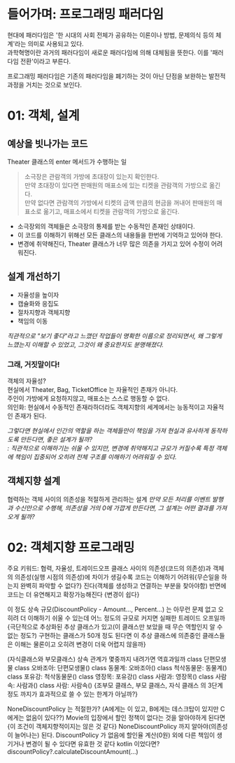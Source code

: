 # 들어가며: 프로그래밍 패러다임

현대에 패러다임은 '한 시대의 사회 전체가 공유하는 이론이나 방법, 문제의식 등의 체계'라는 의미로 사용되고 있다.\
과학혁명이란 과거의 패러다임이 새로운 패러다임에 의해 대체됨을 뜻한다. 이를 '패러다임 전환'이라고 부른다.

프로그래밍 패러다임은 기존의 패러다임을 폐기하는 것이 아닌 단점을 보완하는 발전적 과정을 거치는 것으로 보인다.


# 01: 객체, 설계

## 예상을 빗나가는 코드

Theater 클래스의 enter 메서드가 수행하는 일
> 소극장은 관람객의 가방에 초대장이 있는지 확인한다.\
> 만약 초대장이 있다면 판매원의 매표소에 있는 티켓을 관람객의 가방으로 옮긴다.\
> 만약 없다면 관람객의 가방에서 티켓의 금액 만큼의 현금을 꺼내어 판매원의 매표소로 옮기고, 매표소에서 티켓을 관람객의 가방으로 옮긴다.

- 소극장외의 객체들은 소극장의 통제를 받는 수동적인 존재인 상태이다.
- 이 코드를 이해하기 위해선 모든 클래스의 내용들을 한번에 기억하고 있어야 한다.
- 변경에 취약해진다, Theater 클래스가 너무 많은 의존을 가지고 있어 수정이 어려워진다.

## 설계 개선하기

- 자율성을 높이자
- 캡슐화와 응집도
- 절차지향과 객체지향
- 책임의 이동

_직관적으로 "보기 좋다"라고 느꼈던 작업들이 명확한 이름으로 정리되면서, 왜 그렇게 느꼈는지 이해할 수 있었고, 그것이 왜 중요한지도 분명해졌다._

### 그래, 거짓말이다!
객체의 자율성?\
현실에서 Theater, Bag, TicketOffice 는 자율적인 존재가 아니다.\
주인이 가방에게 요청하지않고, 매표소는 스스로 행동할 수 없다.\
의인화: 현실에서 수동적인 존재라하더라도 객체지향의 세계에서는 능동적이고 자율적인 존재가 된다.

_그렇다면 현실에서 인간의 역할을 하는 객체들만이 책임을 가져 현실과 유사하게 동작하도록 만든다면, 좋은 설계가 될까?\
: 직관적으로 이해하기는 쉬울 수 있지만, 변경에 취약해지고 규모가 커질수록 특정 객체에 책임이 집중되어 오히려 전체 구조를 이해하기 어려워질 수 있다._

## 객체지향 설계
협력하는 객체 사이의 의존성을 적절하게 관리하는 설계
_만약 모든 처리를 이벤트 발행과 수신만으로 수행해, 의존성을 거의 0에 가깝게 만든다면, 그 설계는 어떤 결과를 가져오게 될까?_


# 02: 객체지향 프로그래밍

주요 키워드: 협력, 자율성, 트레이드오프 
클래스 사이의 의존성(코드의 의존성)과 객체의 의존성(실행 시점의 의존성)에 차이가 생길수록 코드는 이해하기 어려워{무슨일을 하는지 완벽히 파악할 수 없다?} 진다(객체를 생성하고 연결하는 부분을 찾아야함)
반면에 코드는 더 유연해지고 확장가능해진다 {변경이 쉽다}

이 정도 상속 규모(DiscountPolicy - Amount..., Percent...) 는 아무런 문제 없고 오히려 더 이해하기 쉬울 수 있는데
어느 정도의 규모로 커지면 실패한 트레이드 오프일까
{극단적으로 추상화된 추상 클래스가 있고(이 클래스만 보았을 때 무슨 역할인지 알 수 없는 정도?) 구현하는 클래스가 50개 정도 된다면 이 추상 클래스에 의존중인 클래스들은 이해는 물론이고 오히려 변경이 더욱 어렵지 않을까} 

(자식클래스와 부모클래스) 상속 관계가 몇중까지 내려가면 역효과일까
class 단편모생물
class 오바조아: 단편모생물()
class 동물계: 오바조아()
class 척삭동물문: 동물계()
class 포유강: 척삭동물문()
class 영장목: 포유강()
class 사람과: 영장목()
class 사람속: 사람과()
class 사람: 사람속()
{조부모 클래스, 부모 클래스, 자식 클래스 의 3단계 정도 까지가 효과적으로 쓸 수 있는 한계가 아닐까?}

NoneDiscountPolicy 는 적절한가? (A에게는 이 있고, B에게는 데스크탑이 있지만 C에게는 없음이 있다??)
Movie의 입장에서 할인 정책이 없다는 것을 알아야하게 된다면{이 조건이 객체지향적이지는 않은 것 같다} NoneDiscountPolicy 까지 알아야(의존성이 늘어나는) 된다.
DiscountPolicy 가 없음에 할인율 계산(0원) 외에 다른 책임이 생기거나 변경이 될 수 있다면 유효한 것 같다
kotlin 이었다면? discountPolicy?.calculateDiscountAmount(...)
